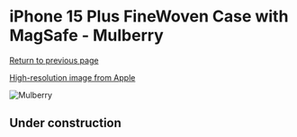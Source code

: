 # iPhone 15 Plus FineWoven Case with MagSafe - Mulberry

[Return to previous page](/iphone_15)

[High-resolution image from Apple](https://store.storeimages.cdn-apple.com/8756/as-images.apple.com/is/MT4A3?wid=4500&hei=4500&fmt=png)

<div style="width: 500px"><img src="/everyphone/MT4A3.png" alt="Mulberry"></div>

## Under construction
